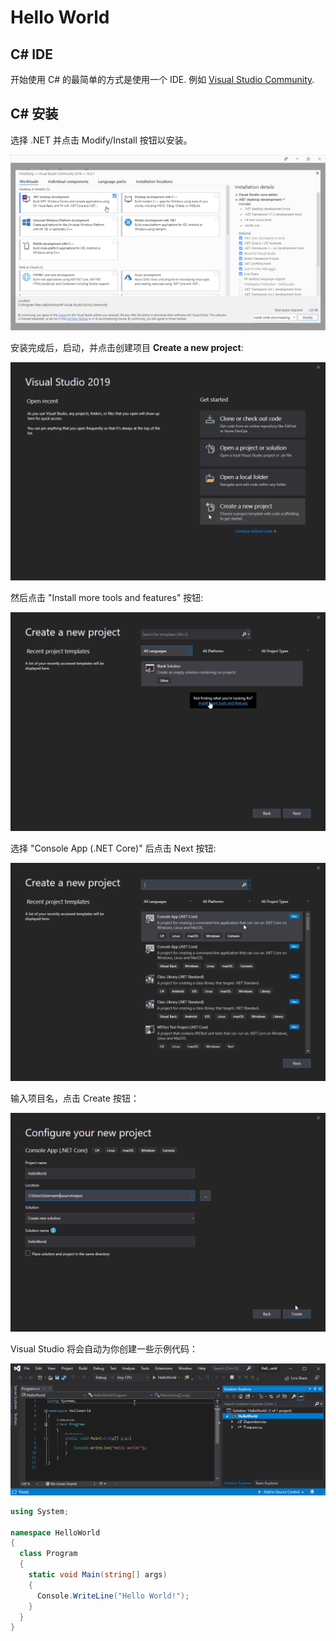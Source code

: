 # Hello World

## C# IDE

开始使用 C# 的最简单的方式是使用一个 IDE. 例如 [Visual Studio Community](https://visualstudio.microsoft.com/vs/community/).





## C# 安装

选择 .NET 并点击 Modify/Install 按钮以安装。

![img](./assets/Workload.png)

安装完成后，启动，并点击创建项目 **Create a new project**:

![img](./assets/Newproject.png)

然后点击 "Install more tools and features" 按钮:

![img](./assets/Newproject2.png)

选择 "Console App (.NET Core)" 后点击 Next 按钮:

![img](./assets/Consoleapp.png)

输入项目名，点击 Create 按钮：

![img](./assets/saveas.png)

Visual Studio 将会自动为你创建一些示例代码：

![img](./assets/Program.png)

```c#
using System;

namespace HelloWorld
{
  class Program
  {
    static void Main(string[] args)
    {
      Console.WriteLine("Hello World!");    
    }
  }
}
```

